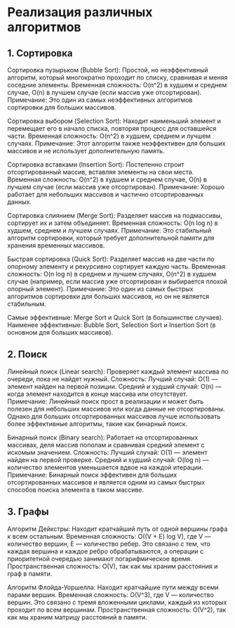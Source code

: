 # Реализация различных алгоритмов

## 1. Сортировка
Сортировка пузырьком (Bubble Sort): Простой, но неэффективный алгоритм, который многократно проходит по списку, сравнивая и меняя соседние элементы.
Временная сложность: O(n^2) в худшем и среднем случае, O(n) в лучшем случае (если массив уже отсортирован).
Примечание: Это один из самых неэффективных алгоритмов сортировки для больших массивов.

Сортировка выбором (Selection Sort): Находит наименьший элемент и перемещает его в начало списка, повторяя процесс для оставшейся части.
Временная сложность: O(n^2) в худшем, среднем и лучшем случаях.
Примечание: Этот алгоритм также неэффективен для больших массивов и не использует дополнительную память.

Сортировка вставками (Insertion Sort): Постепенно строит отсортированный массив, вставляя элементы на свои места.
Временная сложность: O(n^2) в худшем и среднем случае, O(n) в лучшем случае (если массив уже отсортирован).
Примечание: Хорошо работает для небольших массивов и частично отсортированных данных.

Сортировка слиянием (Merge Sort): Разделяет массив на подмассивы, сортирует их и затем объединяет.
Временная сложность: O(n log n) в худшем, среднем и лучшем случаях.
Примечание: Это стабильный алгоритм сортировки, который требует дополнительной памяти для хранения временных массивов.

Быстрая сортировка (Quick Sort): Разделяет массив на две части по опорному элементу и рекурсивно сортирует каждую часть.
Временная сложность: O(n log n) в среднем и лучшем случаях, O(n^2) в худшем случае (например, если массив уже отсортирован и выбирается плохой опорный элемент).
Примечание: Это один из самых быстрых алгоритмов сортировки для больших массивов, но он не является стабильным.

Самые эффективные: Merge Sort и Quick Sort (в большинстве случаев).
Наименее эффективные: Bubble Sort, Selection Sort и Insertion Sort (в основном для больших массивов).


## 2. Поиск
Линейный поиск (Linear search): Проверяет каждый элемент массива по очереди, пока не найдет нужный.
Сложность:
Лучший случай: O(1) — элемент найден на первой позиции.
Средний и худший случай: O(n) — когда элемент находится в конце массива или отсутствует.
Примечание: Линейный поиск прост в реализации и может быть полезен для небольших массивов или когда данные не отсортированы. Однако для больших отсортированных массивов лучше использовать более эффективные алгоритмы, такие как бинарный поиск.

Бинарный поиск (Binary search): Работает на отсортированных массивах, деля массив пополам и сравнивая средний элемент с искомым значением.
Сложность:
Лучший случай: O(1) — элемент найден на первой проверке.
Средний и худший случай: O(log n) — количество элементов уменьшается вдвое на каждой итерации.
Примечание: Бинарный поиск эффективен для больших отсортированных массивов и является одним из самых быстрых способов поиска элемента в таком массиве.


## 3. Графы
Алгоритм Дейкстры: Находит кратчайший путь от одной вершины графа к всем остальным.
Временная сложность: O((V + E) log V), где V — количество вершин, E — количество ребер. Это связано с тем, что каждая вершина и каждое ребро обрабатываются, а операции с приоритетной очередью занимают логарифмическое время.
Пространственная сложность: O(V), так как мы храним расстояния и граф в памяти.

Алгоритм Флойда-Уоршелла: Находит кратчайшие пути между всеми парами вершин.
Временная сложность: O(V^3), где V — количество вершин. Это связано с тремя вложенными циклами, каждый из которых проходит по всем вершинам.
Пространственная сложность: O(V^2), так как мы храним матрицу расстояний в памяти.

